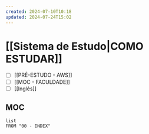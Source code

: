 ```yaml
---
created: 2024-07-10T10:18
updated: 2024-07-24T15:02
---
```

# [[Sistema de Estudo|COMO ESTUDAR]]

- [ ] [[PRÉ-ESTUDO - AWS]]
- [ ] [[MOC - FACULDADE]]
- [ ] [[Inglês]]

## MOC
```dataview
list
FROM "00 - INDEX"
```
